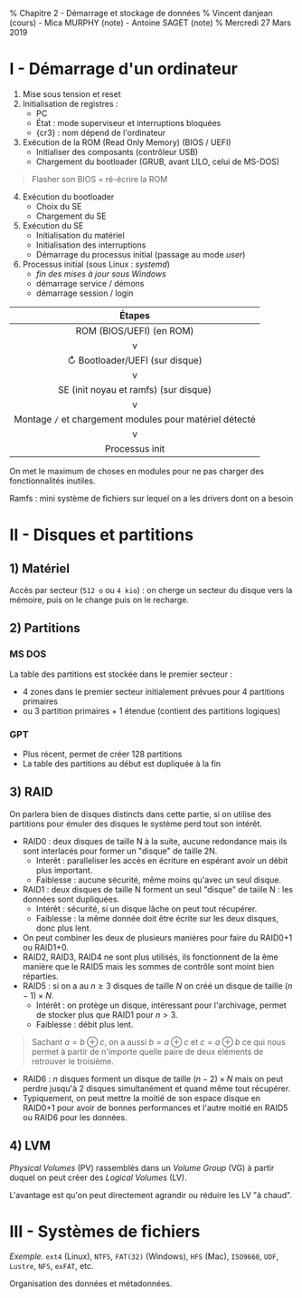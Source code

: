 % Chapitre 2 - Démarrage et stockage de données
% Vincent danjean (cours) - Mica MURPHY (note) - Antoine SAGET (note)
% Mercredi 27 Mars 2019

# I - Démarrage d'un ordinateur

1. Mise sous tension et reset
2. Initialisation de registres :
    - PC
    - État : mode superviseur et interruptions bloquées
    - {cr3} : nom dépend de l'ordinateur
3. Exécution de la ROM (Read Only Memory) (BIOS / UEFI)
    - Initialiser des composants (contrôleur USB)
    - Chargement du bootloader (GRUB, avant LILO, celui de MS-DOS)

> Flasher son BIOS = ré-écrire la ROM

4. Exécution du bootloader
    - Choix du SE
    - Chargement du SE
5. Exécution du SE
    - Initialisation du matériel
    - Initialisation des interruptions
    - Démarrage du processus initial (passage au mode _user_)
6. Processus initial (sous Linux : _systemd_)
    - _fin des mises à jour sous Windows_
    - démarrage service / démons
    - démarrage session / login

|                         Étapes                          |
|:-------------------------------------------------------:|
|                ROM (BIOS/UEFI) (en ROM)                 |
|                            v                            |
|             ↻ Bootloader/UEFI (sur disque)              |
|                            v                            |
|          SE (init noyau et ramfs) (sur disque)          |
|                            v                            |
| Montage `/` et chargement modules pour matériel détecté |
|                            v                            |
|                     Processus init                      |

On met le maximum de choses en modules pour ne pas charger des fonctionnalités inutiles.

Ramfs : mini système de fichiers sur lequel on a les drivers dont on a besoin

# II - Disques et partitions

## 1) Matériel

Accès par secteur (`512 o` ou `4 kio`) : on cherge un secteur du disque vers la mémoire, puis on le change puis on le recharge.

## 2) Partitions

### MS DOS

La table des partitions est stockée dans le premier secteur :

- 4 zones dans le premier secteur initialement prévues pour 4 partitions primaires
- ou 3 partition primaires + 1 étendue (contient des partitions logiques)

### GPT

- Plus récent, permet de créer 128 partitions
- La table des partitions au début est dupliquée à la fin

## 3) RAID

On parlera bien de disques distincts dans cette partie, si on utilise des partitions pour émuler des disques le système perd tout son intérêt.

- RAID0 : deux disques de taille N à la suite, aucune redondance mais ils sont interlacés pour former un "disque" de taille 2N.
  - Interêt : paralleliser les accès en écriture en espérant avoir un débit plus important.
  - Faiblesse : aucune sécurité, même moins qu'avec un seul disque.
- RAID1 : deux disques de taille N forment un seul "disque" de taiile N : les données sont dupliquées.
  - Intérêt : sécurité, si un disque lâche on peut tout récupérer.
  - Faiblesse : la même donnée doit être écrite sur les deux disques, donc plus lent.
- On peut combiner les deux de plusieurs manières pour faire du RAID0+1 ou RAID1+0.
- RAID2, RAID3, RAID4 ne sont plus utilisés, ils fonctionnent de la ême manière que le RAID5 mais les sommes de contrôle sont moint bien réparties.
- RAID5 : si on a au $n \ge 3$ disques de taille $N$ on créé un disque de taille $(n-1) \times N$.
  - Intérêt : on protège un disque, intéressant pour l'archivage, permet de stocker plus que RAID1 pour $n > 3$.
  - Faiblesse : débit plus lent.

> Sachant $a = b \oplus c$, on a aussi $b = a \oplus c$ et $c = a \oplus b$ ce qui nous permet à partir de n'importe quelle paire de deux éléments de retrouver le troisième.

- RAID6 : $n$ disques forment un disque de taille $(n-2) \times N$ mais on peut perdre jusqu'à $2$ disques simultanément et quand même tout récupérer.
- Typiquement, on peut mettre la moitié de son espace disque en RAID0+1 pour avoir de bonnes performances et l'autre moitié en RAID5 ou RAID6 pour les données.

## 4) LVM

_Physical Volumes_ (PV) rassemblés dans un _Volume Group_ (VG) à partir duquel on peut créer des _Logical Volumes_ (LV).

L'avantage est qu'on peut directement agrandir ou réduire les LV "à chaud".

# III - Systèmes de fichiers

*Exemple.* `ext4` (Linux), `NTFS`, `FAT(32)` (Windows), `HFS` (Mac), `ISO9660`, `UDF`, `Lustre`, `NFS`, `exFAT`, etc.

Organisation des données et métadonnées.
